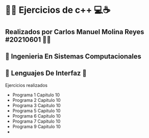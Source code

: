 # 🧑‍💻 Ejercicios de c++ 💻☕

## Realizados por Carlos Manuel Molina Reyes #20210601 👨‍💻

## 🏫 Ingenieria En Sistemas Computacionales

## 📔 Lenguajes De Interfaz 📘

Ejercicios realizados

- Programa 1 Capitulo 10
- Programa 2 Capitulo 10
- Programa 3 Capitulo 10
- Programa 5 Capitulo 10
- Programa 6 Capitulo 10
- Programa 7 Capitulo 10
- Programa 9 Capitulo 10
-


